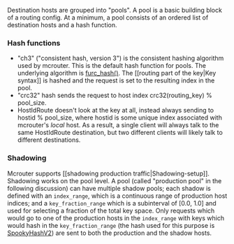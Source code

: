 Destination hosts are grouped into "pools". A pool is a basic building block of a routing config. At a minimum, a pool consists of an ordered list of destination hosts and a hash function.

### Hash functions
- "ch3" ("consistent hash, version 3") is the consistent hashing algorithm used by mcrouter. This is the default hash function for pools. The underlying algorithm is [furc_hash()](https://github.com/facebook/mcrouter/blob/master/mcrouter/lib/fbi/hash.c#L151). The [[routing part of the key|Key syntax]] is hashed and the request is set to the resulting index in the pool.
- "crc32" hash sends the request to host index crc32(routing_key) % pool_size.
- HostIdRoute doesn't look at the key at all, instead always sending to hostid % pool_size, where hostid is some unique index associated with mcrouter's _local_ host. As a result, a single client will always talk to the same HostIdRoute destination, but two different clients will likely talk to different destinations.

### Shadowing
Mcrouter supports [[shadowing production traffic|Shadowing-setup]]. Shadowing works on the pool level. A pool (called "production pool" in the following discussion) can have multiple shadow pools; each shadow is defined with an `index_range`, which is a continuous range of production host indices; and a `key_fraction_range` which is a subinterval of [0.0, 1.0] and used for selecting a fraction of the total key space. Only requests which would go to one of the production hosts in the `index_range` with keys which would hash in the `key_fraction_range` (the hash used for this purpose is [SpookyHashV2](http://burtleburtle.net/bob/hash/spooky.html)) are sent to both the production and the shadow hosts.
